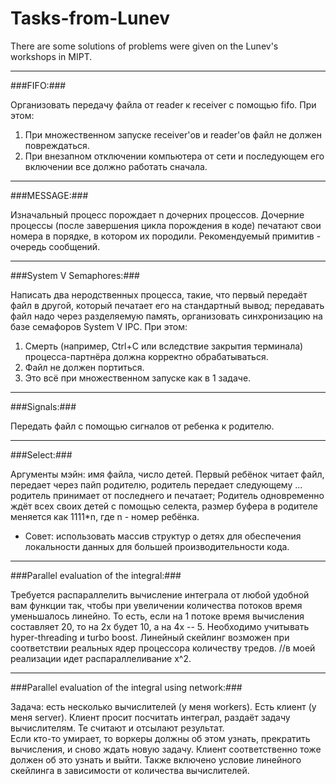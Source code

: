 Tasks-from-Lunev
================
There are some solutions of problems were given on the Lunev's workshops in MIPT.

_________________

###FIFO:###

Организовать передачу файла от reader к receiver с помощью fifo.
При этом:
1. При множественном запуске receiver'ов и reader'ов файл не должен повреждаться.
2. При внезапном отключении компьютера от сети и последующем его включении все должно работать сначала.

_________________

###MESSAGE:###

Изначальный процесс порождает n дочерних процессов.
Дочерние процессы (после завершения цикла порождения в коде) печатают свои номера в порядке, в котором их породили.
Рекомендуемый примитив - очередь сообщений.

_________________

###System V Semaphores:###

Написать два неродственных процесса, такие, что первый передаёт файл в другой, который печатает его на стандартный вывод; передавать файл надо через разделяемую память, организовать синхронизацию на базе семафоров System V IPC.
При этом:
1. Смерть (например, Ctrl+C или вследствие закрытия терминала) процесса-партнёра должна корректно обрабатываться.
2. Файл не должен портиться.
3. Это всё при множественном запуске как в 1 задаче.


_________________

###Signals:###
 
Передать файл с помощью сигналов от ребенка к родителю.

_________________

###Select:###

Аргументы мэйн: имя файла, число детей.
Первый ребёнок читает файл, передает через пайп родителю, родитель передает следующему ... родитель принимает от последнего и печатает;
Родитель одновременно ждёт всех своих детей с помощью селекта, размер буфера в родителе меняется как 1111*n, где n - номер ребёнка.
- Совет: 
использовать массив структур о детях для обеспечения локальности данных для большей производительности кода.

__________________

###Parallel evaluation of the integral:###

Требуется распараллелить вычисление интеграла от любой удобной вам функции так, чтобы при увеличении количества потоков время уменьшалось линейно. То есть, если на 1 потоке время вычисления составляет 20, то на 2х будет 10, а на 4х -- 5.
Необходимо учитывать hyper-threading и turbo boost. Линейный скейлинг возможен при соответствии реальных ядер процессора количеству тредов.
//в моей реализации идет распараллеливание x^2.

__________________

###Parallel evaluation of the integral using network:###

Задача: есть несколько вычислителей (у меня workers). Есть клиент (у меня server). Клиент просит посчитать интеграл, раздаёт задачу вычислителям. Те считают и отсылают результат.	
Если кто-то умирает, то воркеры должны об этом узнать, прекратить вычисления, и сново ждать новую задачу.
Клиент соответственно тоже должен об это узнать и выйти.
Также включено условие линейного скейлинга в зависимости от количества вычислителей.

